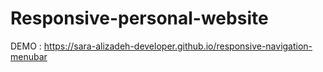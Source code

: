 # Responsive-personal-website

DEMO : https://sara-alizadeh-developer.github.io/responsive-navigation-menubar
